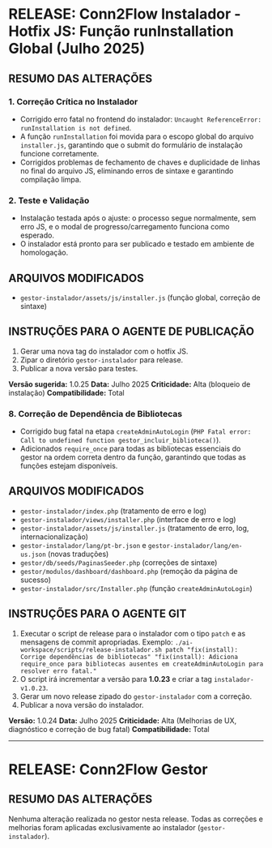 
# RELEASE: Conn2Flow Instalador - Hotfix JS: Função runInstallation Global (Julho 2025)

## RESUMO DAS ALTERAÇÕES

### 1. Correção Crítica no Instalador
- Corrigido erro fatal no frontend do instalador: `Uncaught ReferenceError: runInstallation is not defined`.
- A função `runInstallation` foi movida para o escopo global do arquivo `installer.js`, garantindo que o submit do formulário de instalação funcione corretamente.
- Corrigidos problemas de fechamento de chaves e duplicidade de linhas no final do arquivo JS, eliminando erros de sintaxe e garantindo compilação limpa.

### 2. Teste e Validação
- Instalação testada após o ajuste: o processo segue normalmente, sem erro JS, e o modal de progresso/carregamento funciona como esperado.
- O instalador está pronto para ser publicado e testado em ambiente de homologação.

## ARQUIVOS MODIFICADOS

- `gestor-instalador/assets/js/installer.js` (função global, correção de sintaxe)

## INSTRUÇÕES PARA O AGENTE DE PUBLICAÇÃO

1. Gerar uma nova tag do instalador com o hotfix JS.
2. Zipar o diretório `gestor-instalador` para release.
3. Publicar a nova versão para testes.

**Versão sugerida:** 1.0.25
**Data:** Julho 2025
**Criticidade:** Alta (bloqueio de instalação)
**Compatibilidade:** Total

### 8. Correção de Dependência de Bibliotecas
- Corrigido bug fatal na etapa `createAdminAutoLogin` (`PHP Fatal error: Call to undefined function gestor_incluir_biblioteca()`).
- Adicionados `require_once` para todas as bibliotecas essenciais do gestor na ordem correta dentro da função, garantindo que todas as funções estejam disponíveis.

## ARQUIVOS MODIFICADOS

- `gestor-instalador/index.php` (tratamento de erro e log)
- `gestor-instalador/views/installer.php` (interface de erro e log)
- `gestor-instalador/assets/js/installer.js` (tratamento de erro, log, internacionalização)
- `gestor-instalador/lang/pt-br.json` e `gestor-instalador/lang/en-us.json` (novas traduções)
- `gestor/db/seeds/PaginasSeeder.php` (correções de sintaxe)
- `gestor/modulos/dashboard/dashboard.php` (remoção da página de sucesso)
- `gestor-instalador/src/Installer.php` (função `createAdminAutoLogin`)

## INSTRUÇÕES PARA O AGENTE GIT

1.  Executar o script de release para o instalador com o tipo `patch` e as mensagens de commit apropriadas. Exemplo:
    `./ai-workspace/scripts/release-instalador.sh patch "fix(install): Corrige dependências de bibliotecas" "fix(install): Adiciona require_once para bibliotecas ausentes em createAdminAutoLogin para resolver erro fatal."`
2.  O script irá incrementar a versão para **1.0.23** e criar a tag `instalador-v1.0.23`.
3.  Gerar um novo release zipado do `gestor-instalador` com a correção.
4.  Publicar a nova versão do instalador.

**Versão:** 1.0.24
**Data:** Julho 2025
**Criticidade:** Alta (Melhorias de UX, diagnóstico e correção de bug fatal)
**Compatibilidade:** Total

---


# RELEASE: Conn2Flow Gestor

## RESUMO DAS ALTERAÇÕES

Nenhuma alteração realizada no gestor nesta release. Todas as correções e melhorias foram aplicadas exclusivamente ao instalador (`gestor-instalador`).
